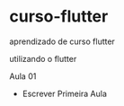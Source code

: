 # curso-flutter
aprendizado de curso flutter

utilizando o flutter

Aula 01
 - Escrever Primeira Aula